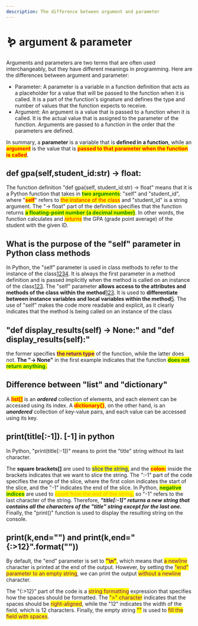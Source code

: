 ```yaml
---
description: The difference between argument and parameter
---
```


# 🪱 argument & parameter

Arguments and parameters are two terms that are often used interchangeably, but they have different meanings in programming. Here are the differences between argument and parameter:

* Parameter: A parameter is a variable in a function definition that acts as a placeholder for a value that will be passed to the function when it is called. It is a part of the function's signature and defines the type and number of values that the function expects to receive.
* Argument: An argument is a value that is passed to a function when it is called. It is the actual value that is assigned to the parameter of the function. Arguments are passed to a function in the order that the parameters are defined.

In summary, a **parameter** is a variable that is **defined in a function**, while an <mark style="color:red;">**argument**</mark> is the value that is <mark style="color:red;">**passed to that parameter when the function is called**</mark>.

## def gpa(self,student\_id:str) -> float:

The function definition "def gpa(self, student\_id:str) -> float" means that it is a Python function that takes in <mark style="color:green;">**two arguments**</mark>: "self" and "student\_id", where "<mark style="color:red;">**self**</mark>" refers to <mark style="color:red;">the instance of the class</mark> and "student\_id" is a string argument. The "-> float" part of the definition specifies that the function returns <mark style="color:green;">**a floating-point number (a decimal number)**</mark>. In other words, the function calculates and _<mark style="color:red;">returns</mark>_ the GPA (grade point average) of the student with the given ID.&#x20;

## What is the purpose of the "self" parameter in Python class methods

In Python, the "self" parameter is used in class methods to refer to the instance of the class[1](https://www.programiz.com/article/python-self-why)[2](https://www.geeksforgeeks.org/self-in-python-class/)[3](https://www.edureka.co/blog/self-in-python/)[4](https://www.w3schools.com/python/gloss\_python\_self.asp). It is always the first parameter in a method definition and is passed implicitly when the method is called on an instance of the class[1](https://www.programiz.com/article/python-self-why)[2](https://www.geeksforgeeks.org/self-in-python-class/)[3](https://www.edureka.co/blog/self-in-python/). The "self" parameter **allows access to the attributes and methods of the class within the method**[1](https://www.programiz.com/article/python-self-why)[2](https://www.geeksforgeeks.org/self-in-python-class/)[3](https://www.edureka.co/blog/self-in-python/). It is used to **differentiate between instance variables and local variables within the method**[5](https://www.knowledgehut.com/blog/programming/self-variabe-python-examples). The use of "self" makes the code more readable and explicit, as it clearly indicates that the method is being called on an instance of the class

## "def display\_results(self) -> None:" and "def display\_results(self):"

the former specifies <mark style="color:purple;">**the return type**</mark> of the function, while the latter does not. **The "-> None"** in the first example indicates that the function <mark style="color:green;">**does not return anything.**</mark>

## Difference between "list" and "dictionary"

A <mark style="color:red;">**list\[]**</mark> is an _**ordered**_ collection of elements, and each element can be accessed using its index. A <mark style="color:red;">**dictionary{}**</mark>, on the other hand, is an _**unordered**_ collection of key-value pairs, and each value can be accessed using its key.

## print(title\[:-1]).     \[-1] in python

In Python, "print(title\[:-1])" means to print the "title" string without its last character.&#x20;

The **square brackets\[]** are used to <mark style="color:blue;">slice the string,</mark> and the <mark style="color:red;">**colon:**</mark> inside the brackets indicates that we want to slice the string. The ":-1" part of the code specifies the range of the slice, where the first colon indicates the start of the slice, and the "-1" indicates the end of the slice. In Python, <mark style="color:green;">**negative indices**</mark> are used to <mark style="color:orange;">count from the end of the string,</mark> so "-1" refers to the last character of the string. Therefore, _**"title\[:-1]" returns a new string that contains all the characters of the "title" string except for the last one.**_ Finally, the "print()" function is used to display the resulting string on the console.

## print(k,end="") and print(k,end="{:>12}".format(""))

By default, the "end" parameter is set to <mark style="color:purple;">**"\n"**</mark>, which means that <mark style="color:purple;">a newline</mark> character is printed at the end of the output. However, by setting the <mark style="color:purple;">"end" parameter to an empty string</mark>, we can print the output <mark style="color:purple;">without a newline</mark> character.

The "{:>12}" part of the code is a <mark style="color:purple;">string formatting</mark> expression that specifies how the spaces should be formatted. The <mark style="color:purple;">">" character</mark> indicates that the spaces should be <mark style="color:purple;">right-aligned</mark>, while the "12" indicates the width of the field, which is 12 characters. Finally, the empty string <mark style="color:purple;">""</mark> is used to <mark style="color:purple;">fill the field with spaces</mark>.
